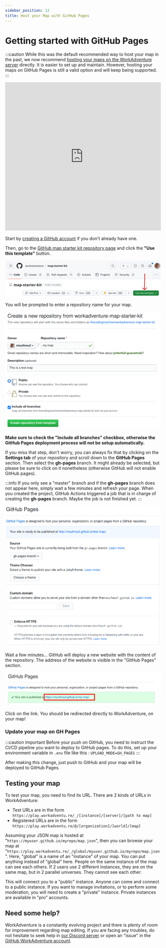 ```yaml
---
sidebar_position: 12
title: Host your Map with GitHub Pages
---
```


# Getting started with GitHub Pages

:::caution
While this was the default recommended way to host your map in the past, we now recommend [hosting your maps on the WorkAdventure server](./wa-hosted) directly.
It is easier to set up and maintain. However, hosting your maps on GitHub Pages is still a valid option and will keep being supported.
:::

<iframe width="100%" height="480" src="https://www.youtube.com/embed/lu1IZgBJJD4" title="Building your map - Create your map" frameborder="0" allow="accelerometer; autoplay; clipboard-write; encrypted-media; gyroscope; picture-in-picture; web-share; fullscreen" allowfullscreen></iframe>

Start by [creating a GitHub account](https://github.com/join) if you don't already have one.

Then, go to the [GitHub map starter kit repository page](https://github.com/workadventure/map-starter-kit) and click the **"Use this template"** button.

![The "Use this template" button](../../images/use_this_template.png)

You will be prompted to enter a repository name for your map.

![The "create a new repository" page](../../images/create_repo.png)

**Make sure to check the "Include all branches" checkbox, otherwise the GitHub Pages deployment process will not be setup automatically.**

If you miss that step, don't worry, you can always fix that by clicking on the **Settings tab** of your repository and scroll down to the **GitHub Pages** section. Then select the **gh-pages** branch. It might already be selected, but please be sure to click on it nonetheless (otherwise GitHub will not enable GitHub pages).

:::info
If you only see a "master" branch and if the **gh-pages** branch does not appear here, simply wait a few minutes and refresh your page. When you created the project, GitHub Actions triggered a job that is in charge of creating the **gh-pages** branch. Maybe the job is not finished yet.
:::

![The GitHub pages configuration section](../../images/github_pages.png)

Wait a few minutes... GitHub will deploy a new website with the content of the repository. The address of the website is visible in the "GitHub Pages" section.

![Your website is ready!](../../images/website_address.png)

Click on the link. You should be redirected directly to WorkAdventure, on your map!

### Update your map on GH Pages

:::caution Important
Before your push on GitHub, you need to instruct the CI/CD pipeline you want to deploy to GitHub pages. To do this,
set up your environment variable in `.env` file like this : `UPLOAD_MODE=GH_PAGES`
:::

After making this change, just push to GitHub and your map will be deployed to GitHub Pages.

## Testing your map

To test your map, you need to find its URL. There are 2 kinds of URLs in WorkAdventure:

- Test URLs are in the form `https://play.workadventu.re/_/[instance]/[server]/[path to map]`
- Registered URLs are in the form `https://play.workadventu.re/@/[organization]/[world]/[map]`

Assuming your JSON map is hosted at "`https://myuser.github.io/myrepo/map.json`", then you can browse your map at "`https://play.workadventu.re/_/global/myuser.github.io/myrepo/map.json`". Here, "global" is a name of an "instance" of your map. You can put anything instead of "global" here. People on the same instance of the map can see each others. If 2 users use 2 different instances, they are on the same map, but in 2 parallel universes. They cannot see each other.

This will connect you to a "public" instance. Anyone can come and connect to a public instance. If you want to manage invitations, or to perform some moderation, you will need to create a "private" instance. Private instances are available in "pro" accounts.

## Need some help?

WorkAdventure is a constantly evolving project and there is plenty of room for improvement regarding map editing.
If you are facing any troubles, do not hesitate to seek help in [our Discord server](https://discord.gg/G6Xh9ZM9aR) or open an "issue" in the [GitHub WorkAdventure account](https://github.com/thecodingmachine/workadventure/issues).
